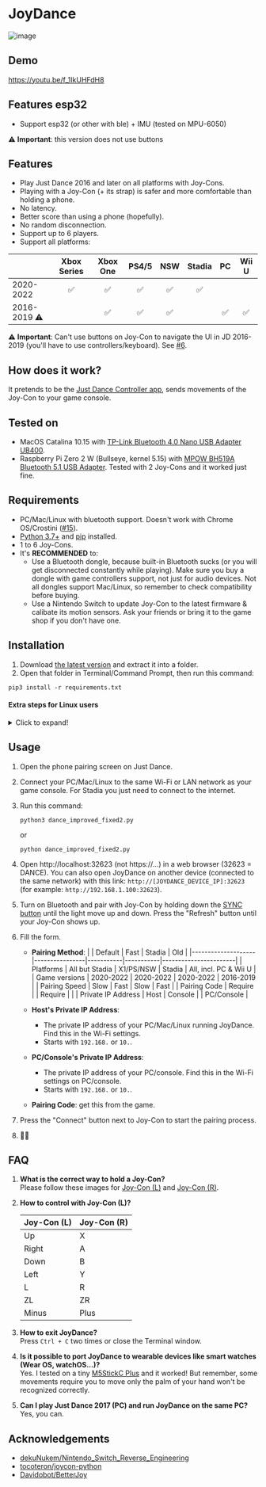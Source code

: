 # JoyDance

![image](https://user-images.githubusercontent.com/96280/163298419-6279f338-069e-4302-971f-b9d2e5fc9f7a.png)

## Demo
https://youtu.be/f_1IkUHFdH8

## Features esp32
- Support esp32 (or other with ble) + IMU (tested on MPU-6050)

⚠️ **Important**: this version does not use buttons
  
## Features
- Play Just Dance 2016 and later on all platforms with Joy-Cons.
- Playing with a Joy-Con (+ its strap) is safer and more comfortable than holding a phone.
- No latency.
- Better score than using a phone (hopefully).
- No random disconnection.
- Support up to 6 players.
- Support all platforms:

|              | Xbox Series | Xbox One | PS4/5 | NSW | Stadia | PC | Wii U |
|--------------|:-----------:|:--------:|:-----:|:---:|:------:|:--:|:-----:|
| 2020-2022    | ✅          | ✅       | ✅    | ✅  | ✅    |    |       |
| 2016-2019 ⚠️ |             | ✅       | ✅    | ✅  |       | ✅ | ✅    |

⚠️ **Important**: Can't use buttons on Joy-Con to navigate the UI in JD 2016-2019 (you'll have to use controllers/keyboard). See [#6](../../issues/6).

  
## How does it work?
It pretends to be the [Just Dance Controller app](https://play.google.com/store/apps/details?id=com.ubisoft.dance.justdance2015companion), sends movements of the Joy-Con to your game console.

## Tested on
- MacOS Catalina 10.15 with [TP-Link Bluetooth 4.0 Nano USB Adapter UB400](https://www.tp-link.com/us/home-networking/usb-adapter/ub400/).
- Raspberry Pi Zero 2 W (Bullseye, kernel 5.15) with [MPOW BH519A Bluetooth 5.1 USB Adapter](https://www.xmpow.com/products/mpow-bh519a-bluetooth-5-1-usb-adapter-for-pc). Tested with 2 Joy-Cons and it worked just fine.
  

## Requirements
- PC/Mac/Linux with bluetooth support. Doesn't work with Chrome OS/Crostini ([#15](../../issues/15)).
- [Python 3.7+](https://www.python.org) and [pip](https://pip.pypa.io/en/stable/installation/) installed.
- 1 to 6 Joy-Cons.
- It's **RECOMMENDED** to:
  - Use a Bluetooth dongle, because built-in Bluetooth sucks (or you will get disconnected constantly while playing). Make sure you buy a dongle with game controllers support, not just for audio devices. Not all dongles support Mac/Linux, so remember to check compatibility before buying.
  - Use a Nintendo Switch to update Joy-Con to the latest firmware & calibate its motion sensors. Ask your friends or bring it to the game shop if you don't have one.

## Installation

1. Download [the latest version](https://github.com/redphx/joydance/releases/latest/) and extract it into a folder.
2. Open that folder in Terminal/Command Prompt, then run this command:
```
pip3 install -r requirements.txt
```
  
#### Extra steps for Linux users
<details>
  <summary>Click to expand!</summary>

  1. Linux users may need to use [`hid`](https://github.com/apmorton/pyhidapi) instead of [`hidapi`](https://github.com/trezor/cython-hidapi) (not sure why `hidapi` couldn't find Joy-Cons on Linux).
  ```
  pip3 uninstall hidapi
  sudo apt install libhidapi-dev
  pip3 install hid
  ```

  2. Create a new udev rule file at `/etc/udev/rules.d/50-nintendo-switch.rules` ([Source](https://www.reddit.com/r/Stadia/comments/egcvpq/using_nintendo_switch_pro_controller_on_linux/fc5s7qm/))
  ```
  # Switch Joy-con (L) (Bluetooth only)
  KERNEL=="hidraw*", SUBSYSTEM=="hidraw", KERNELS=="0005:057E:2006.*", MODE="0666"

  # Switch Joy-con (R) (Bluetooth only)
  KERNEL=="hidraw*", SUBSYSTEM=="hidraw", KERNELS=="0005:057E:2007.*", MODE="0666"

  # Switch Pro controller (USB and Bluetooth)
  KERNEL=="hidraw*", SUBSYSTEM=="hidraw", ATTRS{idVendor}=="057e", ATTRS{idProduct}=="2009", MODE="0666"
  KERNEL=="hidraw*", SUBSYSTEM=="hidraw", KERNELS=="0005:057E:2009.*", MODE="0666"

  # Switch Joy-con charging grip (USB only)
  KERNEL=="hidraw*", SUBSYSTEM=="hidraw", ATTRS{idVendor}=="057e", ATTRS{idProduct}=="200e", MODE="0666"
  ```

  Reload udev rules:
  ```
  sudo udevadm control --reload-rules
  sudo udevadm trigger
  ```

  3. Install [`dkms-hid-nintendo`](https://github.com/nicman23/dkms-hid-nintendo) (Joy-Con driver) if you're running Linux kernel older than 5.16.
</details>

## Usage

1. Open the phone pairing screen on Just Dance.

2. Connect your PC/Mac/Linux to the same Wi-Fi or LAN network as your game console. For Stadia you just need to connect to the internet.

3. Run this command:
    ```
    python3 dance_improved_fixed2.py
    ```
    or
    ```
    python dance_improved_fixed2.py
    ```

4. Open http://localhost:32623 (not https://...) in a web browser (32623 = DANCE). You can also open JoyDance on another device (connected to the same network) with this link: `http://[JOYDANCE_DEVICE_IP]:32623` (for example: `http://192.168.1.100:32623`).

5. Turn on Bluetooth and pair with Joy-Con by holding down the [SYNC button](https://en-americas-support.nintendo.com/app/answers/detail/a_id/22634) until the light move up and down. Press the "Refresh" button until your Joy-Con shows up.

6. Fill the form.

    - **Pairing Method**:
      |                    | Default        | Fast      | Stadia    | Old                   |
      |--------------------|----------------|-----------|-----------|-----------------------|
      | Platforms          | All but Stadia | X1/PS/NSW | Stadia    | All, incl. PC & Wii U |
      | Game versions      | 2020-2022      | 2020-2022 | 2020-2022 | 2016-2019             |
      | Pairing Speed      | Slow           | Fast      | Slow      | Fast                  |
      | Pairing Code       | Require        |           | Require   |                       |
      | Private IP Address | Host           | Console   |           | PC/Console            |

    - **Host's Private IP Address**:
      - The private IP address of your PC/Mac/Linux running JoyDance. Find this in the Wi-Fi settings.
      - Starts with `192.168.` or `10.`.
    - **PC/Console's Private IP Address**:
      - The private IP address of your PC/console. Find this in the Wi-Fi settings on PC/console.
      - Starts with `192.168.` or `10.`.
    - **Pairing Code**: get this from the game.

7. Press the "Connect" button next to Joy-Con to start the pairing process.

8. 💃🕺

## FAQ
1. **What is the correct way to hold a Joy-Con?**  
  Please follow these images for [Joy-Con (L)](https://static.wikia.nocookie.net/justdance/images/2/20/Hold_joy-constrap_blue.png) and [Joy-Con (R)](https://static.wikia.nocookie.net/justdance/images/8/8a/Hold_joy-constrap_04.png).  
  
2. **How to control with Joy-Con (L)?**  

    | Joy-Con (L) | Joy-Con (R) |
    |-------------|-------------|
    | Up          | X           |
    | Right       | A           |
    | Down        | B           |
    | Left        | Y           |
    | L           | R           |
    | ZL          | ZR          |
    | Minus       | Plus        |

3. **How to exit JoyDance?**  
  Press `Ctrl + C` two times or close the Terminal window.

4. **Is it possible to port JoyDance to wearable devices like smart watches (Wear OS, watchOS...)?**  
  Yes. I tested on a tiny [M5StickC Plus](https://shop.m5stack.com/collections/stick-series/products/m5stickc-plus-esp32-pico-mini-iot-development-kit) and it worked! But remember, some movements require you to move only the palm of your hand won't be recognized correctly.

5. **Can I play Just Dance 2017 (PC) and run JoyDance on the same PC?**  
  Yes, you can.

## Acknowledgements
-  [dekuNukem/Nintendo_Switch_Reverse_Engineering](https://github.com/dekuNukem/Nintendo_Switch_Reverse_Engineering)
-  [tocoteron/joycon-python](https://github.com/tocoteron/joycon-python)
-  [Davidobot/BetterJoy](https://github.com/Davidobot/BetterJoy)
